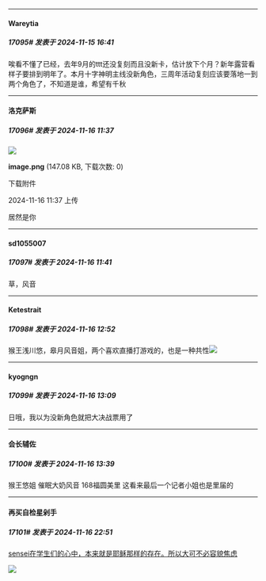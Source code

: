 ﻿
*****

####  Wareytia  
##### 17095#       发表于 2024-11-15 16:41

唉看不懂了已经，去年9月的ttt还没复刻而且没新卡，估计放下个月？新年露营看样子要排到明年了。本月十字神明主线没新角色，三周年活动复刻应该要落地一到两个角色了，不知道是谁，希望有千秋


*****

####  洛克萨斯  
##### 17096#       发表于 2024-11-16 11:37

<img src="https://img.saraba1st.com/forum/202411/16/113720cy1yuziqenszylnx.png" referrerpolicy="no-referrer">

<strong>image.png</strong> (147.08 KB, 下载次数: 0)

下载附件

2024-11-16 11:37 上传

居然是你

*****

####  sd1055007  
##### 17097#       发表于 2024-11-16 11:41

草，风音


*****

####  Ketestrait  
##### 17098#       发表于 2024-11-16 12:52

猴王浅川悠，皋月风音姐，两个喜欢直播打游戏的，也是一种共性<img src="https://static.saraba1st.com/image/smiley/face2017/067.png" referrerpolicy="no-referrer">


*****

####  kyogngn  
##### 17099#       发表于 2024-11-16 13:09

日哦，我以为没新角色就把大决战票用了


*****

####  会长辅佐  
##### 17100#       发表于 2024-11-16 13:39

猴王悠姐 催眠大奶风音 168福圆美里 这看来最后一个记者小姐也是里届的


*****

####  再买自检星剁手  
##### 17101#       发表于 2024-11-16 22:51

[sensei在学生们的心中，本来就是耶稣那样的存在。所以大可不必容貌焦虑](https://b23.tv/hPhqM47)

<img src="https://p.sda1.dev/20/675a2c7539ecfbab12e87b60ce0e60c9/image.jpg" referrerpolicy="no-referrer">

